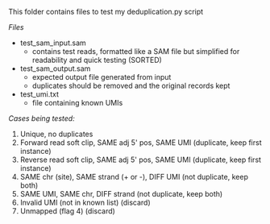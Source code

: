 This folder contains files to test my deduplication.py script

*Files*<br>
- test_sam_input.sam
    - contains test reads, formatted like a SAM file but simplified for readability and quick testing (SORTED)
- test_sam_output.sam
    - expected output file generated from input
    - duplicates should be removed and the original records kept
- test_umi.txt
    - file containing known UMIs


*Cases being tested:*
1. Unique, no duplicates
2. Forward read soft clip, SAME adj 5' pos, SAME UMI (duplicate, keep first instance)
3. Reverse read soft clip, SAME adj 5' pos, SAME UMI (duplicate, keep first instance)
4. SAME chr (site), SAME strand (+ or -), DIFF UMI (not duplicate, keep both)
5. SAME UMI, SAME chr, DIFF strand (not duplicate, keep both)
6. Invalid UMI (not in known list) (discard)
7. Unmapped (flag 4) (discard)
